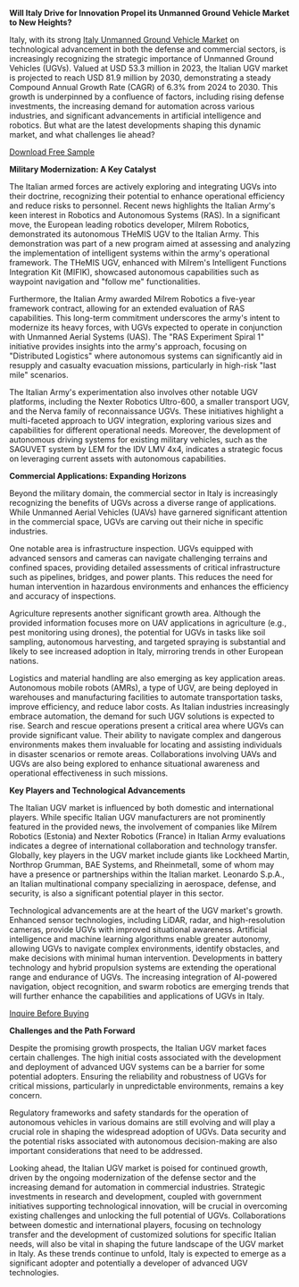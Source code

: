 **Will Italy Drive for Innovation Propel its Unmanned Ground Vehicle Market to New Heights?**

Italy, with its strong [Italy Unmanned Ground Vehicle Market](https://www.nextmsc.com/report/italy-unmanned-ground-vehicle-market) on technological advancement in both the defense and commercial sectors, is increasingly recognizing the strategic importance of Unmanned Ground Vehicles (UGVs). Valued at USD 53.3 million in 2023, the Italian UGV market is projected to reach USD 81.9 million by 2030, demonstrating a steady Compound Annual Growth Rate (CAGR) of 6.3% from 2024 to 2030. This growth is underpinned by a confluence of factors, including rising defense investments, the increasing demand for automation across various industries, and significant advancements in artificial intelligence and robotics. But what are the latest developments shaping this dynamic market, and what challenges lie ahead?

[Download Free Sample](https://www.nextmsc.com/italy-unmanned-ground-vehicle-market/request-sample)

**Military Modernization: A Key Catalyst**

The Italian armed forces are actively exploring and integrating UGVs into their doctrine, recognizing their potential to enhance operational efficiency and reduce risks to personnel. Recent news highlights the Italian Army's keen interest in Robotics and Autonomous Systems (RAS). In a significant move, the European leading robotics developer, Milrem Robotics, demonstrated its autonomous THeMIS UGV to the Italian Army. This demonstration was part of a new program aimed at assessing and analyzing the implementation of intelligent systems within the army's operational framework. The THeMIS UGV, enhanced with Milrem's Intelligent Functions Integration Kit (MIFIK), showcased autonomous capabilities such as waypoint navigation and "follow me" functionalities.

Furthermore, the Italian Army awarded Milrem Robotics a five-year framework contract, allowing for an extended evaluation of RAS capabilities. This long-term commitment underscores the army's intent to modernize its heavy forces, with UGVs expected to operate in conjunction with Unmanned Aerial Systems (UAS). The "RAS Experiment Spiral 1" initiative provides insights into the army's approach, focusing on "Distributed Logistics" where autonomous systems can significantly aid in resupply and casualty evacuation missions, particularly in high-risk "last mile" scenarios.

The Italian Army's experimentation also involves other notable UGV platforms, including the Nexter Robotics Ultro-600, a smaller transport UGV, and the Nerva family of reconnaissance UGVs. These initiatives highlight a multi-faceted approach to UGV integration, exploring various sizes and capabilities for different operational needs. Moreover, the development of autonomous driving systems for existing military vehicles, such as the SAGUVET system by LEM for the IDV LMV 4x4, indicates a strategic focus on leveraging current assets with autonomous capabilities.

**Commercial Applications: Expanding Horizons**

Beyond the military domain, the commercial sector in Italy is increasingly recognizing the benefits of UGVs across a diverse range of applications. While Unmanned Aerial Vehicles (UAVs) have garnered significant attention in the commercial space, UGVs are carving out their niche in specific industries.

One notable area is infrastructure inspection. UGVs equipped with advanced sensors and cameras can navigate challenging terrains and confined spaces, providing detailed assessments of critical infrastructure such as pipelines, bridges, and power plants. This reduces the need for human intervention in hazardous environments and enhances the efficiency and accuracy of inspections.

Agriculture represents another significant growth area. Although the provided information focuses more on UAV applications in agriculture (e.g., pest monitoring using drones), the potential for UGVs in tasks like soil sampling, autonomous harvesting, and targeted spraying is substantial and likely to see increased adoption in Italy, mirroring trends in other European nations.

Logistics and material handling are also emerging as key application areas. Autonomous mobile robots (AMRs), a type of UGV, are being deployed in warehouses and manufacturing facilities to automate transportation tasks, improve efficiency, and reduce labor costs. As Italian industries increasingly embrace automation, the demand for such UGV solutions is expected to rise.
Search and rescue operations present a critical area where UGVs can provide significant value. Their ability to navigate complex and dangerous environments makes them invaluable for locating and assisting individuals in disaster scenarios or remote areas. Collaborations involving UAVs and UGVs are also being explored to enhance situational awareness and operational effectiveness in such missions.

**Key Players and Technological Advancements**

The Italian UGV market is influenced by both domestic and international players. While specific Italian UGV manufacturers are not prominently featured in the provided news, the involvement of companies like Milrem Robotics (Estonia) and Nexter Robotics (France) in Italian Army evaluations indicates a degree of international collaboration and technology transfer. Globally, key players in the UGV market include giants like Lockheed Martin, Northrop Grumman, BAE Systems, and Rheinmetall, some of whom may have a presence or partnerships within the Italian market. Leonardo S.p.A., an Italian multinational company specializing in aerospace, defense, and security, is also a significant potential player in this sector.

Technological advancements are at the heart of the UGV market's growth. Enhanced sensor technologies, including LiDAR, radar, and high-resolution cameras, provide UGVs with improved situational awareness. Artificial intelligence and machine learning algorithms enable greater autonomy, allowing UGVs to navigate complex environments, identify obstacles, and make decisions with minimal human intervention. Developments in battery technology and hybrid propulsion systems are extending the operational range and endurance of UGVs. The increasing integration of AI-powered navigation, object recognition, and swarm robotics are emerging trends that will further enhance the capabilities and applications of UGVs in Italy.

[Inquire Before Buying](https://www.nextmsc.com/italy-unmanned-ground-vehicle-market/inquire-before-buying)

**Challenges and the Path Forward**

Despite the promising growth prospects, the Italian UGV market faces certain challenges. The high initial costs associated with the development and deployment of advanced UGV systems can be a barrier for some potential adopters. Ensuring the reliability and robustness of UGVs for critical missions, particularly in unpredictable environments, remains a key concern. 

Regulatory frameworks and safety standards for the operation of autonomous vehicles in various domains are still evolving and will play a crucial role in shaping the widespread adoption of UGVs. Data security and the potential risks associated with autonomous decision-making are also important considerations that need to be addressed.

Looking ahead, the Italian UGV market is poised for continued growth, driven by the ongoing modernization of the defense sector and the increasing demand for automation in commercial industries. Strategic investments in research and development, coupled with government initiatives supporting technological innovation, will be crucial in overcoming existing challenges and unlocking the full potential of UGVs. Collaborations between domestic and international players, focusing on technology transfer and the development of customized solutions for specific Italian needs, will also be vital in shaping the future landscape of the UGV market in Italy. As these trends continue to unfold, Italy is expected to emerge as a significant adopter and potentially a developer of advanced UGV technologies.


